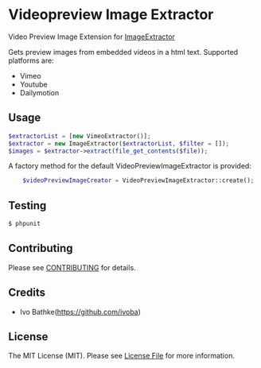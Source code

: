 # Videopreview Image Extractor

Video Preview Image Extension for [ImageExtractor](https://github.com/ivoba/image-extractor)

Gets preview images from embedded videos in a html text.
Supported platforms are:

- Vimeo
- Youtube
- Dailymotion

## Usage

``` php
$extractorList = [new VimeoExtractor()];
$extractor = new ImageExtractor($extractorList, $filter = []);
$images = $extractor->extract(file_get_contents($file));
```

A factory method for the default VideoPreviewImageExtractor is provided:

``` php
    $videoPreviewImageCreator = VideoPreviewImageExtractor::create();
```

## Testing

``` bash
$ phpunit
```

## Contributing

Please see [CONTRIBUTING](https://github.com/ivoba/videopreview-image-extractor/blob/master/CONTRIBUTING.md) for details.


## Credits

- Ivo Bathke(https://github.com/ivoba)


## License

The MIT License (MIT). Please see [License File](https://github.com/ivoba/videopreview-image-extractor/blob/master/LICENSE) for more information.
